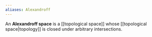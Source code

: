 ```yaml
---
aliases: Alexandroff
---
```

An **Alexandroff space** is a [[topological space]] whose [[topological space|topology]] is closed under arbitrary intersections.